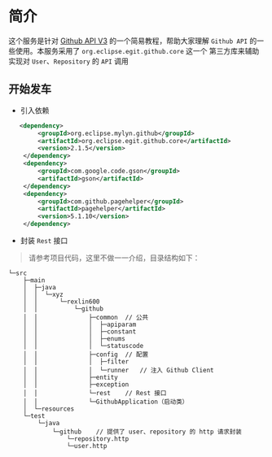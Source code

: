 # 简介

这个服务是针对 [Github API V3](https://developer.github.com/v3/) 的一个简易教程，帮助大家理解 `Github API` 的一些使用。本服务采用了 `org.eclipse.egit.github.core` 这一个
第三方库来辅助实现对 `User`、`Repository` 的 `API` 调用

## 开始发车

* 引入依赖

```xml
   <dependency>
        <groupId>org.eclipse.mylyn.github</groupId>
        <artifactId>org.eclipse.egit.github.core</artifactId>
        <version>2.1.5</version>
    </dependency>
    <dependency>
        <groupId>com.google.code.gson</groupId>
        <artifactId>gson</artifactId>
    </dependency>
    <dependency>
        <groupId>com.github.pagehelper</groupId>
        <artifactId>pagehelper</artifactId>
        <version>5.1.10</version>
    </dependency>
```

* 封装 `Rest` 接口

> 请参考项目代码，这里不做一一介绍，目录结构如下：

```text
└─src
    ├─main
    │  ├─java
    │  │  └─xyz
    │  │      └─rexlin600
    │  │          └─github
    │  │              ├─common  // 公共
    │  │              │  ├─apiparam
    │  │              │  ├─constant
    │  │              │  ├─enums
    │  │              │  └─statuscode
    │  │              ├─config  // 配置
    │  │              │  ├─filter
    │  │              │  └─runner   // 注入 Github Client
    │  │              ├─entity
    │  │              ├─exception
    │  │              └─rest    // Rest 接口
    │  │              └─GithubApplication（启动类）
    │  └─resources
    └─test
        └─java
            └─github    // 提供了 user、repository 的 http 请求封装
                └─repository.http
                └─user.http
```

